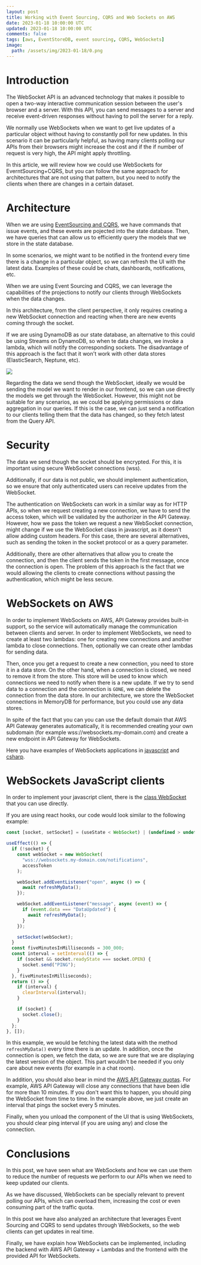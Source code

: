 ```yaml
---
layout: post
title: Working with Event Sourcing, CQRS and Web Sockets on AWS
date: 2023-01-18 10:00:00 UTC
updated: 2023-01-18 10:00:00 UTC
comments: false
tags: [aws, EventStoreDB, event sourcing, CQRS, WebSockets]
image:
  path: /assets/img/2023-01-18/0.png
---
```


# Introduction

The WebSocket API is an advanced technology that makes it possible to open a two-way interactive communication session between the user's browser and a server. With this API, you can send messages to a server and receive event-driven responses without having to poll the server for a reply.

We normally use WebSockets when we want to get live updates of a particular object without having to constantly poll for new updates. In this scenario it can be particularly helpful, as having many clients polling our APIs from their browsers might increase the cost and if the if number of request is very high, the API might apply throttling.

In this article, we will review how we could use WebSockets for EverntSourcing+CQRS, but you can follow the same approach for architectures that are not using that pattern, but you need to notify the clients when there are changes in a certain dataset.

# Architecture

When we are using [EventSourcing and CQRS](https://www.eventstore.com/blog/event-sourcing-and-cqrs), we have commands that issue events, and these events are pojected into the state database. Then, we have queries that can allow us to efficiently query the models that we store in the state database.

In some scenarios, we might want to be notified in the frontend every time there is a change in a particular object, so we can refresh the UI with the latest data. Examples of these could be chats, dashboards, notifications, etc.

When we are using Event Sourcing and CQRS, we can leverage the capabilities of the projections to notify our clients through WebSockets when the data changes.

In this architecture, from the client perspective, it only requires creating a new WebSocket connection and reacting when there are new events coming through the socket.

If we are using DynamoDB as our state database, an alternative to this could be using Streams on DynamoDB, so when te data changes, we invoke a lambda, which will notify the corresponding sockets. The disadvantage of this approach is the fact that it won't work with other data stores (ElasticSearch, Neptune, etc).

![](/assets/img/2023-01-18/1.png)

Regarding the data we send though the WebSocket, ideally we would be sending the model we want to render in our frontend, so we can use directly the models we get through the WebSocket. However, this might not be suitable for any scenarios, as we could be applying permissions or data aggregation in our queries. If this is the case, we can just send a notification to our clients telling them that the data has changed, so they fetch latest from the Query API.

# Security

The data we send though the socket should be encrypted. For this, it is important using secure WebSocket connections (wss).

Additionally, if our data is not public, we should implement authentication, so we ensure that only authenticated users can receive updates from the WebSocket.

The authentication on WebSockets can work in a similar way as for HTTP APIs, so when we request creating a new connection, we have to send the access token, which will be validated by the authorizer in the API Gateway. However, how we pass the token we request a new WebSocket connection, might change if we use the WebSocket class in javascript, as it doesn't allow adding custom headers. For this case, there are several alternatives, such as sending the token in the socket protocol or as a query parameter.

Additionally, there are other alternatives that allow you to create the connection, and then the client sends the token in the first message, once the connection is open. The problem of this approach is the fact that we would allowing the clients to create connections without passing the authentication, which might be less secure.

# WebSockets on AWS

In order to implement WebSockets on AWS, API Gateway provides built-in support, so the service will automatically manage the communication between clients and server. In order to implement WebSockets, we need to create at least two lambdas: one for creating new connections and another lambda to close connections. Then, optionally we can create other lambdas for sending data.

Then, once you get a request to create a new connection, you need to store it in a data store. On the other hand, when a connection is closed, we need to remove it from the store. This store will be used to know which connections we need to notify when there is a new update. If we try to send data to a connection and the connection is `GONE`, we can delete the connection from the data store. In our architecture, we store the WebSocket connections in MemoryDB for performance, but you could use any data stores.

In spite of the fact that you can you can use the default domain that AWS API Gateway generates automatically, it is recommended creating your own subdomain (for example wss://websockets.my-domain.com) and create a new endpoint in API Gateway for WebSockets.

Here you have examples of WebSockets applications in [javascript](https://github.com/aws-samples/simple-websockets-chat-app) and [csharp](https://github.com/normj/netcore-simple-websockets-chat-app).

# WebSockets JavaScript clients

In order to implement your javascript client, there is the [class WebSocket](https://developer.mozilla.org/en-US/docs/Web/API/WebSocket) that you can use directly.

If you are using react hooks, our code would look similar to the following example:

```javascript
const [socket, setSocket] = (useState < WebSocket) | (undefined > undefined);

useEffect(() => {
  if (!socket) {
    const webSocket = new WebSocket(
      "wss://websockets.my-domain.com/notifications",
      accessToken
    );

    webSocket.addEventListener("open", async () => {
      await refreshMyData();
    });

    webSocket.addEventListener("message", async (event) => {
      if (event.data === "DataUpdated") {
        await refreshMyData();
      }
    });

    setSocket(webSocket);
  }
  const fiveMinutesInMilliseconds = 300_000;
  const interval = setInterval(() => {
    if (socket && socket.readyState === socket.OPEN) {
      socket.send("PING");
    }
  }, fiveMinutesInMilliseconds);
  return () => {
    if (interval) {
      clearInterval(interval);
    }

    if (socket) {
      socket.close();
    }
  };
}, []);
```

In this example, we would be fetching the latest data with the method `refreshMyData()` every time there is an update. In addition, once the connection is open, we fetch the data, so we are sure that we are displaying the latest version of the object. This part wouldn't be needed if you only care about new events (for example in a chat room).

In addition, you should also bear in mind the [AWS API Gateway quotas](https://docs.aws.amazon.com/apigateway/latest/developerguide/limits.html). For example, AWS API Gateway will close any connections that have been idle for more than 10 minutes. If you don't want this to happen, you should ping the WebSocket from time to time. In the example above, we just create an interval that pings the socket every 5 minutes.

Finally, when you unload the component of the UI that is using WebSockets, you should clear ping interval (if you are using any) and close the connection.

# Conclusions

In this post, we have seen what are WebSockets and how we can use them to reduce the number of requests we perform to our APIs when we need to keep updated our clients.

As we have discussed, WebSockets can be specially relevant to prevent polling our APIs, which can overload them, increasing the cost or even consuming part of the traffic quota.

In this post we have also analyzed an architecture that leverages Event Sourcing and CQRS to send updates through WebSockets, so the web clients can get updates in real time.

Finally, we have explain how WebSockets can be implemented, including the backend with AWS API Gateway + Lambdas and the frontend with the provided API for WebSockets.
